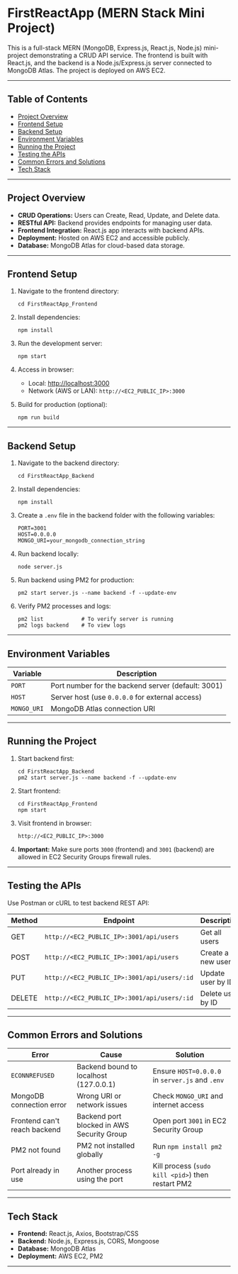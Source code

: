 # FirstReactApp (MERN Stack Mini Project)

This is a full-stack MERN (MongoDB, Express.js, React.js, Node.js) mini-project demonstrating a CRUD API service. The frontend is built with React.js, and the backend is a Node.js/Express.js server connected to MongoDB Atlas. The project is deployed on AWS EC2.

---

## Table of Contents

- [Project Overview](#project-overview)
- [Frontend Setup](#frontend-setup)
- [Backend Setup](#backend-setup)
- [Environment Variables](#environment-variables)
- [Running the Project](#running-the-project)
- [Testing the APIs](#testing-the-apis)
- [Common Errors and Solutions](#common-errors-and-solutions)
- [Tech Stack](#tech-stack)

---

## Project Overview

- **CRUD Operations:** Users can Create, Read, Update, and Delete data.
- **RESTful API:** Backend provides endpoints for managing user data.
- **Frontend Integration:** React.js app interacts with backend APIs.
- **Deployment:** Hosted on AWS EC2 and accessible publicly.
- **Database:** MongoDB Atlas for cloud-based data storage.

---

## Frontend Setup

1. Navigate to the frontend directory:

    ```
    cd FirstReactApp_Frontend
    ```

2. Install dependencies:

    ```
    npm install
    ```

3. Run the development server:

    ```
    npm start
    ```

4. Access in browser:

    - Local: [http://localhost:3000](http://localhost:3000)
    - Network (AWS or LAN): `http://<EC2_PUBLIC_IP>:3000`

5. Build for production (optional):

    ```
    npm run build
    ```

---

## Backend Setup

1. Navigate to the backend directory:

    ```
    cd FirstReactApp_Backend
    ```

2. Install dependencies:

    ```
    npm install
    ```

3. Create a `.env` file in the backend folder with the following variables:

    ```
    PORT=3001
    HOST=0.0.0.0
    MONGO_URI=your_mongodb_connection_string
    ```

4. Run backend locally:

    ```
    node server.js
    ```

5. Run backend using PM2 for production:

    ```
    pm2 start server.js --name backend -f --update-env
    ```

6. Verify PM2 processes and logs:

    ```
    pm2 list            # To verify server is running
    pm2 logs backend    # To view logs
    ```

---

## Environment Variables

| Variable  | Description                               |
| --------- | --------------------------------------- |
| `PORT`    | Port number for the backend server (default: 3001) |
| `HOST`    | Server host (use `0.0.0.0` for external access)    |
| `MONGO_URI` | MongoDB Atlas connection URI             |

---

## Running the Project

1. Start backend first:

    ```
    cd FirstReactApp_Backend
    pm2 start server.js --name backend -f --update-env
    ```

2. Start frontend:

    ```
    cd FirstReactApp_Frontend
    npm start
    ```

3. Visit frontend in browser:

    ```
    http://<EC2_PUBLIC_IP>:3000
    ```

4. **Important:** Make sure ports `3000` (frontend) and `3001` (backend) are allowed in EC2 Security Groups firewall rules.

---

## Testing the APIs

Use Postman or cURL to test backend REST API:

| Method | Endpoint                          | Description              |
| ------ | -------------------------------- | ------------------------ |
| GET    | `http://<EC2_PUBLIC_IP>:3001/api/users`         | Get all users            |
| POST   | `http://<EC2_PUBLIC_IP>:3001/api/users`         | Create a new user        |
| PUT    | `http://<EC2_PUBLIC_IP>:3001/api/users/:id`     | Update user by ID        |
| DELETE | `http://<EC2_PUBLIC_IP>:3001/api/users/:id`     | Delete user by ID        |

---

## Common Errors and Solutions

| Error                 | Cause                                   | Solution                                         |
| --------------------- | ------------------------------------- | ------------------------------------------------|
| `ECONNREFUSED`        | Backend bound to localhost (127.0.0.1) | Ensure `HOST=0.0.0.0` in `server.js` and `.env`  |
| MongoDB connection error | Wrong URI or network issues            | Check `MONGO_URI` and internet access            |
| Frontend can't reach backend | Backend port blocked in AWS Security Group | Open port `3001` in EC2 Security Group             |
| PM2 not found          | PM2 not installed globally              | Run `npm install pm2 -g`                          |
| Port already in use    | Another process using the port          | Kill process (`sudo kill <pid>`) then restart PM2 |

---

## Tech Stack

- **Frontend:** React.js, Axios, Bootstrap/CSS 
- **Backend:** Node.js, Express.js, CORS, Mongoose
- **Database:** MongoDB Atlas
- **Deployment:** AWS EC2, PM2

---



